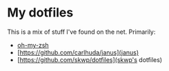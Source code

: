 # My dotfiles

This is a mix of stuff I've found on the net. 
Primarily: 
* [oh-my-zsh](https://github.com/robbyrussell/oh-my-zsh)
* [https://github.com/carlhuda/janus](janus)
* [https://github.com/skwp/dotfiles](skwp's dotfiles)
